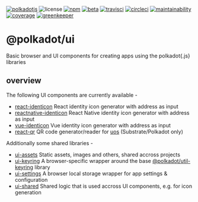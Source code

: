 [![polkadotjs](https://img.shields.io/badge/polkadot-js-orange?style=for-the-badge)](https://polkadot.js.org)
![license](https://img.shields.io/badge/License-Apache%202.0-blue?logo=apache&style=for-the-badge)
[![npm](https://img.shields.io/npm/v/@polkadot/react-identicon?logo=npm&style=for-the-badge)](https://www.npmjs.com/package/@polkadot/react-identicon)
[![beta](https://img.shields.io/npm/v/@polkadot/react-identicon/beta?label=beta&logo=npm&style=for-the-badge)](https://www.npmjs.com/package/@polkadot/react-identicon)
[![travisci](https://img.shields.io/travis/com/polkadot-js/ui?logo=travis&style=for-the-badge)](https://travis-ci.com/polkadot-js/ui)
[![circleci](https://img.shields.io/circleci/build/github/polkadot-js/ui/master?logo=circleci&style=for-the-badge)](https://circleci.com/gh/polkadot-js/ui)
[![maintainability](https://img.shields.io/codeclimate/maintainability/polkadot-js/ui?logo=code-climate&style=for-the-badge)](https://codeclimate.com/github/polkadot-js/ui)
[![coverage](https://img.shields.io/codeclimate/coverage/polkadot-js/ui?logo=code-climate&style=for-the-badge)](https://codeclimate.com/github/polkadot-js/ui)
[![greenkeeper](https://img.shields.io/badge/greenkeeper-enabled-brightgreen?logo=greenkeeper&style=for-the-badge)](https://greenkeeper.io/)

# @polkadot/ui

Basic browser and UI components for creating apps using the polkadot{.js} libraries

## overview

The following UI components are currently available -

- [react-identicon](packages/react-identicon/) React identity icon generator with address as input
- [reactnative-identicon](packages/reactnative-identicon/) React Native identity icon generator with address as input
- [vue-identicon](packages/vue-identicon/) Vue identity icon generator with address as input
- [react-qr](packages/react-qr/) QR code generator/reader for [uos](https://github.com/maciejhirsz/uos) (Substrate/Polkadot only)

Additionally some shared libraries -

- [ui-assets](packages/ui-assets/) Static assets, images and others, shared accross projects
- [ui-keyring](packages/ui-keyring/) A browser-specific wrapper around the base [@polkadot/util-keyring](https://github.com/polkadot-js/util/) library
- [ui-settings](packages/ui-settings/) A browser local storage wrapper for app settings & configuration
- [ui-shared](packages/ui-shared) Shared logic that is used accross UI components, e.g. for icon generation

